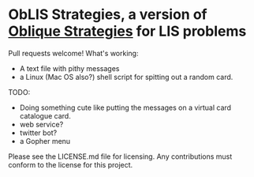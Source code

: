 ObLIS Strategies, a version of [Oblique Strategies](https://en.wikipedia.org/wiki/Oblique_Strategies) for LIS problems
======================================================================================================================

Pull requests welcome! What's working:

* A text file with pithy messages
* a Linux (Mac OS also?) shell script for spitting out a random card.

TODO:

* Doing something cute like putting the messages on a virtual card catalogue card.
* web service?
* twitter bot?
* a Gopher menu

Please see the LICENSE.md file for licensing. Any contributions must conform to the license for this project.


